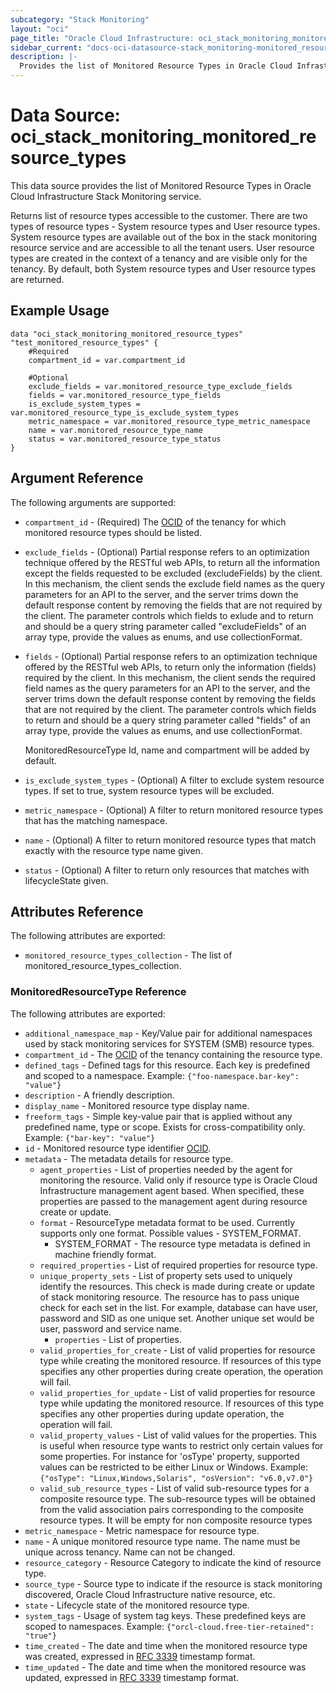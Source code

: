 ```yaml
---
subcategory: "Stack Monitoring"
layout: "oci"
page_title: "Oracle Cloud Infrastructure: oci_stack_monitoring_monitored_resource_types"
sidebar_current: "docs-oci-datasource-stack_monitoring-monitored_resource_types"
description: |-
  Provides the list of Monitored Resource Types in Oracle Cloud Infrastructure Stack Monitoring service
---
```


# Data Source: oci_stack_monitoring_monitored_resource_types
This data source provides the list of Monitored Resource Types in Oracle Cloud Infrastructure Stack Monitoring service.

Returns list of resource types accessible to the customer. 
There are two types of resource types - System resource types and User resource types. 
System resource types are available out of the box in the stack monitoring resource service 
and are accessible to all the tenant users. User resource types are created in the context 
of a tenancy and are visible only for the tenancy. By default, both System resource types 
and User resource types are returned.


## Example Usage

```hcl
data "oci_stack_monitoring_monitored_resource_types" "test_monitored_resource_types" {
	#Required
	compartment_id = var.compartment_id

	#Optional
	exclude_fields = var.monitored_resource_type_exclude_fields
	fields = var.monitored_resource_type_fields
	is_exclude_system_types = var.monitored_resource_type_is_exclude_system_types
	metric_namespace = var.monitored_resource_type_metric_namespace
	name = var.monitored_resource_type_name
	status = var.monitored_resource_type_status
}
```

## Argument Reference

The following arguments are supported:

* `compartment_id` - (Required) The [OCID](https://docs.cloud.oracle.com/iaas/Content/General/Concepts/identifiers.htm) of the tenancy for which  monitored resource types should be listed. 
* `exclude_fields` - (Optional) Partial response refers to an optimization technique offered by the RESTful web APIs, to return all the information except the fields requested to be excluded (excludeFields) by the client. In this mechanism, the client sends the exclude field names as the query parameters for an API to the server, and the server trims down the default response content by removing the fields that are not required by the client. The parameter controls which fields to exlude and to return and should be a query string parameter called "excludeFields" of an array type, provide the values as enums, and use collectionFormat. 
* `fields` - (Optional) Partial response refers to an optimization technique offered by the RESTful web APIs, to return only the information (fields) required by the client. In this mechanism, the client sends the required field names as the query parameters for an API to the server, and the server trims down the default response content by removing the fields that are not required by the client. The parameter controls which fields to return and should be a query string parameter called "fields" of an array type, provide the values as enums, and use collectionFormat.

    MonitoredResourceType Id, name and compartment will be added by default. 
* `is_exclude_system_types` - (Optional) A filter to exclude system resource types. If set to true, system resource types will be excluded. 
* `metric_namespace` - (Optional) A filter to return monitored resource types that has the matching namespace. 
* `name` - (Optional) A filter to return monitored resource types that match exactly with the resource type name given. 
* `status` - (Optional) A filter to return only resources that matches with lifecycleState given.


## Attributes Reference

The following attributes are exported:

* `monitored_resource_types_collection` - The list of monitored_resource_types_collection.

### MonitoredResourceType Reference

The following attributes are exported:

* `additional_namespace_map` - Key/Value pair for additional namespaces used by stack monitoring services for SYSTEM (SMB) resource types.
* `compartment_id` - The [OCID](https://docs.cloud.oracle.com/iaas/Content/General/Concepts/identifiers.htm) of the tenancy containing the resource type. 
* `defined_tags` - Defined tags for this resource. Each key is predefined and scoped to a namespace. Example: `{"foo-namespace.bar-key": "value"}` 
* `description` - A friendly description.
* `display_name` - Monitored resource type display name.
* `freeform_tags` - Simple key-value pair that is applied without any predefined name, type or scope. Exists for cross-compatibility only. Example: `{"bar-key": "value"}` 
* `id` - Monitored resource type identifier [OCID](https://docs.cloud.oracle.com/iaas/Content/General/Concepts/identifiers.htm). 
* `metadata` - The metadata details for resource type.
	* `agent_properties` - List of properties needed by the agent for monitoring the resource.  Valid only if resource type is Oracle Cloud Infrastructure management agent based. When specified,  these properties are passed to the management agent during resource create or update. 
	* `format` - ResourceType metadata format to be used. Currently supports only one format. Possible values - SYSTEM_FORMAT.
		* SYSTEM_FORMAT - The resource type metadata is defined in machine friendly format. 
	* `required_properties` - List of required properties for resource type.
	* `unique_property_sets` - List of property sets used to uniquely identify the resources.  This check is made during create or update of stack monitoring resource.  The resource has to pass unique check for each set in the list.  For example, database can have user, password and SID as one unique set.  Another unique set would be user, password and service name. 
		* `properties` - List of properties.
	* `valid_properties_for_create` - List of valid properties for resource type while creating the monitored resource.  If resources of this type specifies any other properties during create operation,  the operation will fail. 
	* `valid_properties_for_update` - List of valid properties for resource type while updating the monitored resource.  If resources of this type specifies any other properties during update operation,  the operation will fail. 
	* `valid_property_values` - List of valid values for the properties. This is useful when resource type wants to restrict only certain values for some properties. For instance for 'osType' property,  supported values can be restricted to be either Linux or Windows. Example: `{"osType": "Linux,Windows,Solaris", "osVersion": "v6.0,v7.0"}` 
	* `valid_sub_resource_types` - List of valid sub-resource types for a composite resource type. The sub-resource types will be obtained from the valid association pairs corresponding to the composite resource types. It will be empty for non composite resource types 
* `metric_namespace` - Metric namespace for resource type.
* `name` - A unique monitored resource type name. The name must be unique across tenancy.  Name can not be changed. 
* `resource_category` - Resource Category to indicate the kind of resource type. 
* `source_type` - Source type to indicate if the resource is stack monitoring discovered, Oracle Cloud Infrastructure native resource, etc. 
* `state` - Lifecycle state of the monitored resource type.
* `system_tags` - Usage of system tag keys. These predefined keys are scoped to namespaces. Example: `{"orcl-cloud.free-tier-retained": "true"}` 
* `time_created` - The date and time when the monitored resource type was created, expressed in  [RFC 3339](https://tools.ietf.org/html/rfc3339) timestamp format. 
* `time_updated` - The date and time when the monitored resource was updated, expressed in  [RFC 3339](https://tools.ietf.org/html/rfc3339) timestamp format. 

